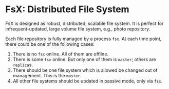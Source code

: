 # FsX: Distributed File System

FsX is designed as robust, distributed, scalable file system. It is perfect for
infrequent-updated, large volume file system, e.g., photo repository.

Each file repository is fully managed by a process `fsx`. At each time point,
there could be one of the following cases:

1. There is no `fsx` online. All of them are offline.
1. There is some `fsx` online. But only one of them is `master`; others are
   `replica`s.
1. There should be one file system which is allowed be changed out of
   management. This is the `master`.
1. All other file systems should be updated in passive mode, only via `fsx`.
